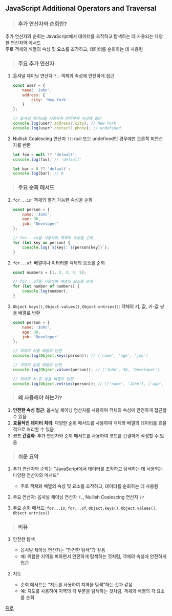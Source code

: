 ## JavaScript Additional Operators and Traversal
> ### 추가 연산자와 순회란?
추가 연산자와 순회는 JavaScript에서 데이터를 조작하고 탐색하는 데 사용되는 다양한 연산자와 메서드</br>
주로 객체와 배열의 속성 및 요소를 조작하고, 데이터를 순회하는 데 사용됨

> ### 주요 추가 연산자
1. 옵셔널 체이닝 연산자 `?.`: 객체의 속성에 안전하게 접근
    ```javascript
    const user = {
        name: 'John',
        address: {
            city: 'New York'
        }
    };

    // 옵셔널 체이닝을 사용하여 안전하게 속성에 접근
    console.log(user?.address?.city); // New York
    console.log(user?.contact?.phone); // undefined
    ```

2. Nullish Coalescing 연산자 `??`: null 또는 undefined인 경우에만 오른쪽 피연산자를 반환
    ```javascript
    let foo = null ?? 'default';
    console.log(foo); // 'default'

    let bar = 0 ?? 'default';
    console.log(bar); // 0
    ```

> ### 주요 순회 메서드
1. `for...in`: 객체의 열거 가능한 속성을 순회
    ```javascript
    const person = {
        name: 'John',
        age: 30,
        job: 'Developer'
    };

    // for...in을 사용하여 객체의 속성을 순회
    for (let key in person) {
        console.log(`${key}: ${person[key]}`);
    }
    ```

2. `for...of`: 배열이나 이터러블 객체의 요소를 순회
    ```javascript
    const numbers = [1, 2, 3, 4, 5];

    // for...of를 사용하여 배열의 요소를 순회
    for (let number of numbers) {
        console.log(number);
    }
    ```

3. `Object.keys()`, `Object.values()`, `Object.entries()`: 객체의 키, 값, 키-값 쌍을 배열로 반환
    ```javascript
    const person = {
        name: 'John',
        age: 30,
        job: 'Developer'
    };

    // 객체의 키를 배열로 반환
    console.log(Object.keys(person)); // ['name', 'age', 'job']

    // 객체의 값을 배열로 반환
    console.log(Object.values(person)); // ['John', 30, 'Developer']

    // 객체의 키-값 쌍을 배열로 반환
    console.log(Object.entries(person)); // [['name', 'John'], ['age', 30], ['job', 'Developer']]
    ```

> ### 왜 사용해야 하는가?
1. **안전한 속성 접근**: 옵셔널 체이닝 연산자를 사용하여 객체의 속성에 안전하게 접근할 수 있음
2. **효율적인 데이터 처리**: 다양한 순회 메서드를 사용하여 객체와 배열의 데이터를 효율적으로 처리할 수 있음
3. **코드 간결화**: 추가 연산자와 순회 메서드를 사용하여 코드를 간결하게 작성할 수 있음

> ### 쉬운 요약
1. 추가 연산자와 순회는 "JavaScript에서 데이터를 조작하고 탐색하는 데 사용되는 다양한 연산자와 메서드"
    - 주로 객체와 배열의 속성 및 요소를 조작하고, 데이터를 순회하는 데 사용됨

2. 주요 연산자: 옵셔널 체이닝 연산자 `?.`, Nullish Coalescing 연산자 `??`
3. 주요 순회 메서드: `for...in`, `for...of`, `Object.keys()`, `Object.values()`, `Object.entries()`

> ### 비유
1. 안전한 탐색
    - 옵셔널 체이닝 연산자는 "안전한 탐색"과 같음
    - 예: 위험한 지역을 피하면서 안전하게 탐색하는 것처럼, 객체의 속성에 안전하게 접근

2. 지도
    - 순회 메서드는 "지도를 사용하여 지역을 탐색"하는 것과 같음
    - 예: 지도를 사용하여 지역의 각 부분을 탐색하는 것처럼, 객체와 배열의 각 요소를 순회

[뒤로](javascript.md)
